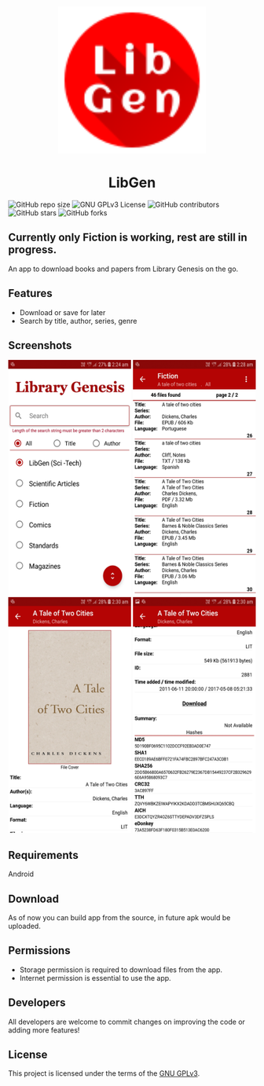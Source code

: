 <p align = "center">
  <img alt="react-native-paper" src="Screenshots/icon.svg?sanitize=true" width="300">
</p>

<h1 align = "center">LibGen</h1>

![GitHub repo size](https://img.shields.io/github/repo-size/Maskedman99/LibGen)
![GNU GPLv3 License](https://img.shields.io/github/license/Maskedman99/LibGen?color=lime)
![GitHub contributors](https://img.shields.io/github/contributors/Maskedman99/LibGen)
![GitHub stars](https://img.shields.io/github/stars/Maskedman99/LibGen?style=social)
![GitHub forks](https://img.shields.io/github/forks/Maskedman99/LibGen?style=social)

## Currently only Fiction is working, rest are still in progress.

An app to download books and papers from Library Genesis on the go.

## Features

- Download or save for later
- Search by title, author, series, genre

## Screenshots

<p align ="left">
  <img src="Screenshots/1.jpg" width="250" height="480">
  <img src="Screenshots/2.jpg" width="250" height="480">
  <img src="Screenshots/3.jpg" width="250" height="480">
  <img src="Screenshots/4.jpg" width="250" height="480">
</p>

## Requirements

Android

## Download

As of now you can build app from the source, in future apk would be uploaded.

## Permissions

- Storage permission is required to download files from the app.
- Internet permission is essential to use the app.

## Developers

All developers are welcome to commit changes on improving the code or adding more features!

## License

This project is licensed under the terms of the [GNU GPLv3](/LICENSE).
